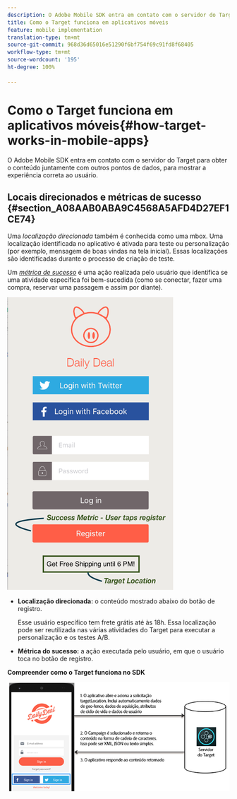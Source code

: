 ```yaml
---
description: O Adobe Mobile SDK entra em contato com o servidor do Target para obter o conteúdo juntamente com outros pontos de dados, para mostrar a experiência correta ao usuário.
title: Como o Target funciona em aplicativos móveis
feature: mobile implementation
translation-type: tm+mt
source-git-commit: 968d36d65016e51290f6bf754f69c91fd8f68405
workflow-type: tm+mt
source-wordcount: '195'
ht-degree: 100%

---
```



# Como o Target funciona em aplicativos móveis{#how-target-works-in-mobile-apps}

O Adobe Mobile SDK entra em contato com o servidor do Target para obter o conteúdo juntamente com outros pontos de dados, para mostrar a experiência correta ao usuário.

## Locais direcionados e métricas de sucesso  {#section_A08AAB0ABA9C4568A5AFD4D27EF1CE74}

Uma *localização direcionada* também é conhecida como uma  mbox. Uma localização identificada no aplicativo é ativada para teste ou personalização (por exemplo, mensagem de boas vindas na tela inicial). Essas localizações são identificadas durante o processo de criação de teste.

Um *[métrica de sucesso](/help/c-activities/r-success-metrics/success-metrics.md#reference_D011575C85DA48E989A244593D9B9924)* é uma ação realizada pelo usuário que identifica se uma atividade específica foi bem-sucedida (como se conectar, fazer uma compra, reservar uma passagem e assim por diante).

![](assets/mobile-target-location.png)

* **Localização direcionada:** o conteúdo mostrado abaixo do botão de registro.

   Esse usuário específico tem frete grátis até às 18h. Essa localização pode ser reutilizada nas várias atividades do Target para executar a personalização e os testes A/B.

* **Métrica do sucesso:** a ação executada pelo usuário, em que o usuário toca no botão de registro.

**Compreender como o Target funciona no SDK**

![](assets/how-target-mobile-works.png)

